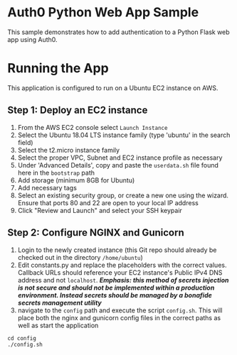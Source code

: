 # Auth0 Python Web App Sample

This sample demonstrates how to add authentication to a Python Flask web app using Auth0.

# Running the App

This application is configured to run on a Ubuntu EC2 instance on AWS.

## Step 1: Deploy an EC2 instance

1. From the AWS EC2 console select `Launch Instance`
2. Select the Ubuntu 18.04 LTS instance family (type 'ubuntu' in the search field)
3. Select the t2.micro instance family
4. Select the proper VPC, Subnet and EC2 instance profile as necessary
5. Under 'Advanced Details', copy and paste the `userdata.sh` file found here in the `bootstrap` path
6. Add storage (minimum 8GB for Ubuntu) 
7. Add necessary tags
8. Select an existing security group, or create a new one using the wizard.  Ensure that ports 80 and 22 are open to your local IP address
9. Click "Review and Launch" and select your SSH keypair

## Step 2: Configure NGINX and Gunicorn

1. Login to the newly created instance (this Git repo should already be checked out in the directory `/home/ubuntu`)
2. Edit constants.py and replace the placeholders with the correct values.  Callback URLs should reference your EC2 instance's Public IPv4 DNS address and not `localhost`.  **_Emphasis: this method of secrets injection is not secure and should not be implemented within a production environment.  Instead secrets should be managed by a bonafide secrets management utility_**
3. navigate to the `config` path and execute the script `config.sh`.  This will place both the nginx and gunicorn config files in the correct paths as well as start the application

```
cd config
./config.sh
```

